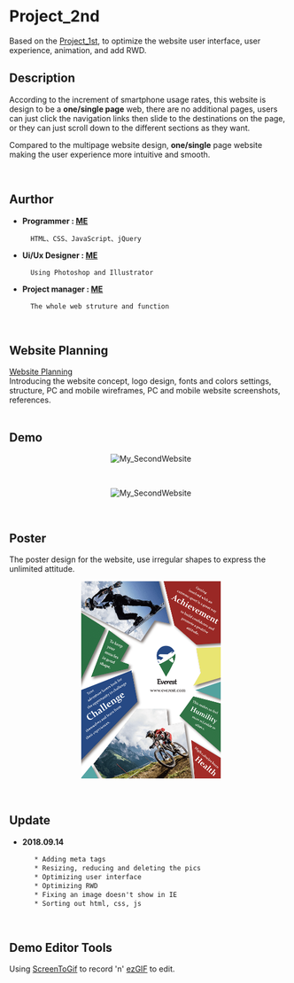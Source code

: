 # Project_2nd

Based on the [Project_1st](https://github.com/yschen25/Project_1st), to optimize the website user interface, user experience, animation, and add RWD.

## Description

<p>         
According to the increment of smartphone usage rates, this website is design to be a <b>one/single page</b> web, there are no additional pages, users can just click the navigation links then slide to the destinations on the page, or they can just scroll down to the different sections as they want.

Compared to the multipage website design, <b>one/single</b> page website making the user experience more intuitive and smooth.
</p>
<br/>

## Aurthor

* **Programmer : [ME](https://github.com/yschen25)**
        
        HTML、CSS、JavaScript、jQuery
         
* **Ui/Ux Designer : [ME](https://github.com/yschen25)**
        
        Using Photoshop and Illustrator

* **Project manager : [ME](https://github.com/yschen25)**

        The whole web struture and function
<br/>

## Website Planning

[Website Planning](https://tinyurl.com/y7lkxdmo)
<br/>
Introducing the website concept, logo design, fonts and colors settings, structure, PC and mobile wireframes, PC and mobile website screenshots, references.
<br/>
<br/>

## Demo

<p align="center">
   <img src="Second_Website.gif" alt="My_SecondWebsite" title="My_SecondWebsite" width="85%">
</p>
<br/>


<p align="center">
   <img src="https://i.imgur.com/GixZte9.gif" alt="My_SecondWebsite" title="My_SecondWebsite" width="85%">
</p>
<br/>

## Poster
 
The poster design for the website, use irregular shapes to express the unlimited attitude.
<p align="center">
   <img src="image/poster.png" alt="Project_1st_poster" title="Project_1st_poster" width="50%">
</p>
<br/>

## Update

* **2018.09.14**

         * Adding meta tags
         * Resizing, reducing and deleting the pics
         * Optimizing user interface
         * Optimizing RWD
         * Fixing an image doesn't show in IE
         * Sorting out html, css, js
         
<br/>

## Demo Editor Tools
Using [ScreenToGif](http://www.screentogif.com/) to record 'n' [ezGIF](https://ezgif.com/) to edit.
